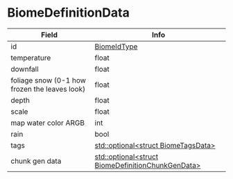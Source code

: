 # BiomeDefinitionData

<table><thead><tr><th>Field</th><th>Info</th></tr></thead><tbody>
<tr><td>id</td><td><a href="../types/BiomeIdType.md">BiomeIdType</a></td></tr>
<tr><td>temperature</td><td>float</td></tr>
<tr><td>downfall</td><td>float</td></tr>
<tr><td>foliage snow (0-1 how frozen the leaves look)</td><td>float</td></tr>
<tr><td>depth</td><td>float</td></tr>
<tr><td>scale</td><td>float</td></tr>
<tr><td>map water color ARGB</td><td>int</td></tr>
<tr><td>rain</td><td>bool</td></tr>
<tr><td>tags</td><td><a href="../types/Optional_struct BiomeTagsData.md">std::optional&lt;struct BiomeTagsData&gt;</a></td></tr>
<tr><td>chunk gen data</td><td><a href="../types/Optional_struct BiomeDefinitionChunkGenData.md">std::optional&lt;struct BiomeDefinitionChunkGenData&gt;</a></td></tr>
</tbody></table>